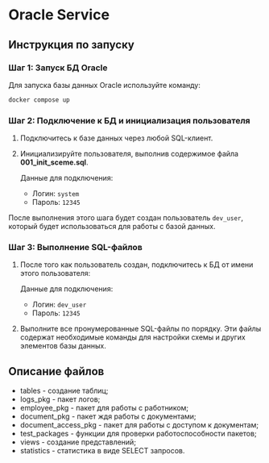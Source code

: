# Oracle Service

## Инструкция по запуску

### Шаг 1: Запуск БД Oracle

Для запуска базы данных Oracle используйте команду:

```bash
docker compose up
```

### Шаг 2: Подключение к БД и инициализация пользователя

1. Подключитесь к базе данных через любой SQL-клиент.
2. Инициализируйте пользователя, выполнив содержимое файла **001_init_sceme.sql**.

   Данные для подключения:
   - Логин: `system`
   - Пароль: `12345`

После выполнения этого шага будет создан пользователь `dev_user`, который будет использоваться для работы с базой данных.

### Шаг 3: Выполнение SQL-файлов

1) После того как пользователь создан, подключитесь к БД от имени этого пользователя:

   Данные для подключения:
   - Логин: `dev_user`
   - Пароль: `12345`

3) Выполните все пронумерованные SQL-файлы по порядку. Эти файлы содержат необходимые команды для настройки схемы и других элементов базы данных.

## Описание файлов

* tables - создание таблиц;
* logs_pkg - пакет логов;
* employee_pkg - пакет для работы с работником;
* document_pkg - пакет ждя работы с документами;
* document_access_pkg - пакет для работы с доступом к документам;
* test_packages - функции для проверки работоспособности пакетов;
* views - создание представлений;
* statistics - статистика в виде SELECT запросов.
